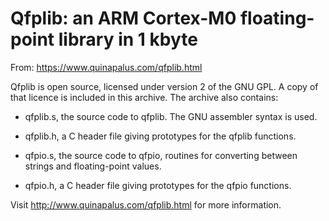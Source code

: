 # Qfplib: an ARM Cortex-M0 floating-point library in 1 kbyte

From: https://www.quinapalus.com/qfplib.html

Qfplib is open source, licensed under version 2 of the GNU GPL. A copy
of that licence is included in this archive. The archive also contains:

- qfplib.s, the source code to qfplib. The GNU assembler syntax is used.

- qfplib.h, a C header file giving prototypes for the qfplib functions.

- qfpio.s, the source code to qfpio, routines for converting between
strings and floating-point values.

- qfpio.h, a C header file giving prototypes for the qfpio functions.

Visit http://www.quinapalus.com/qfplib.html for more information.
